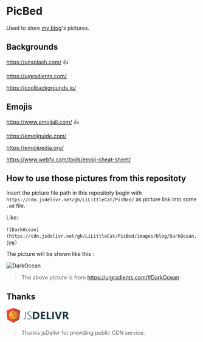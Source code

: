# PicBed

Used to store [my blog](https://lilittlecat.com/)'s pictures.

## Backgrounds

https://unsplash.com/ 👍

https://uigradients.com/

https://coolbackgrounds.io/

## Emojis
https://www.emojiall.com/ 👍

https://emojiguide.com/

https://emojipedia.org/

https://www.webfx.com/tools/emoji-cheat-sheet/

## How to use those pictures from this repositoty

Insert the picture file path in this repositoty begin with `https://cdn.jsdelivr.net/gh/LiLittleCat/PicBed/` as picture link into some `.md` file.

Like:

`![DarkOcean](https://cdn.jsdelivr.net/gh/LiLittleCat/PicBed/images/blog/DarkOcean.jpg)`

The picture will be shown like this :

![DarkOcean](https://cdn.jsdelivr.net/gh/LiLittleCat/PicBed/images/blog/DarkOcean.jpg)

> The above picture is from https://uigradients.com/#DarkOcean


## Thanks

<a href="https://www.jsdelivr.com"><img height="40" src="https://raw.githubusercontent.com/jsdelivr/jsdelivr-media/master/default/svg/jsdelivr-logo-horizontal.svg"></a>

> Thanks jsDelivr for providing public CDN service.

